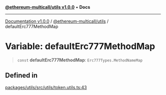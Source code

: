 [**@ethereum-multicall/utils v1.0.0**](../README.md) • **Docs**

***

[Documentation v1.0.0](../../../packages.md) / [@ethereum-multicall/utils](../README.md) / defaultErc777MethodMap

# Variable: defaultErc777MethodMap

> `const` **defaultErc777MethodMap**: `Erc777Types.MethodNameMap`

## Defined in

[packages/utils/src/utils/token.utils.ts:43](https://github.com/niZmosis/ethereum-multicall/blob/2a2d077a99c23b464a4e40dd6375d06ce98594bd/packages/utils/src/utils/token.utils.ts#L43)
